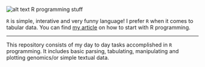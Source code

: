 
![alt text](https://www.r-project.org/Rlogo.png  "R") R programming stuff

`R` is simple, interative and very funny language! I prefer `R` when it comes to tabular data. You can find [my article](https://www.linkedin.com/pulse/how-do-i-start-r-programming-vijay-lakhujani "How-do-i-start-with-R-programming-?") on how to start with R programming.

--------------

This repository consists of my day to day tasks accomplished in `R` programming. It includes basic parsing, tabulating, manipulating and plotting genomics/or simple textual data.
